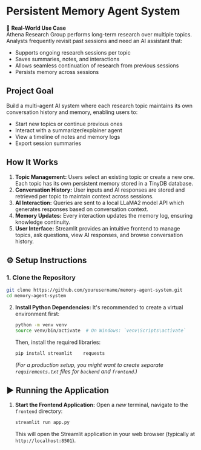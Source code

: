 # Persistent Memory Agent System

🧠 **Real-World Use Case**  
Athena Research Group performs long-term research over multiple topics. Analysts frequently revisit past sessions and need an AI assistant that:  
- Supports ongoing research sessions per topic  
- Saves summaries, notes, and interactions  
- Allows seamless continuation of research from previous sessions  
- Persists memory across sessions  

## Project Goal

Build a multi-agent AI system where each research topic maintains its own conversation history and memory, enabling users to:  
- Start new topics or continue previous ones  
- Interact with a summarizer/explainer agent  
- View a timeline of notes and memory logs  
- Export session summaries  

## How It Works

1. **Topic Management:** Users select an existing topic or create a new one. Each topic has its own persistent memory stored in a TinyDB database.  
2. **Conversation History:** User inputs and AI responses are stored and retrieved per topic to maintain context across sessions.  
3. **AI Interaction:** Queries are sent to a local LLaMA2 model API which generates responses based on conversation context.  
4. **Memory Updates:** Every interaction updates the memory log, ensuring knowledge continuity.  
5. **User Interface:** Streamlit provides an intuitive frontend to manage topics, ask questions, view AI responses, and browse conversation history.

## ⚙️ Setup Instructions

### 1. Clone the Repository

```bash
git clone https://github.com/yourusername/memory-agent-system.git
cd memory-agent-system
```
2.  **Install Python Dependencies:**
    It's recommended to create a virtual environment first:
    ```bash
    python -m venv venv
    source venv/bin/activate  # On Windows: `venv\Scripts\activate`
    ```
    Then, install the required libraries:
    ```bash
    pip install streamlit    requests
    ```
    *(For a production setup, you might want to create separate `requirements.txt` files for `backend` and `frontend`.)*

 ## ▶️ Running the Application

1.  **Start the Frontend Application:**
    Open a *new* terminal, navigate to the `frontend` directory:
    ```bash
    streamlit run app.py
    ```
    This will open the Streamlit application in your web browser (typically at `http://localhost:8501`).



